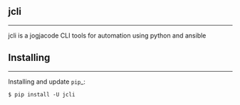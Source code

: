 ## jcli
-------

jcli is a jogjacode CLI tools for automation using python and ansible

## Installing
-------------

Installing and update `pip`_:

    $ pip install -U jcli

